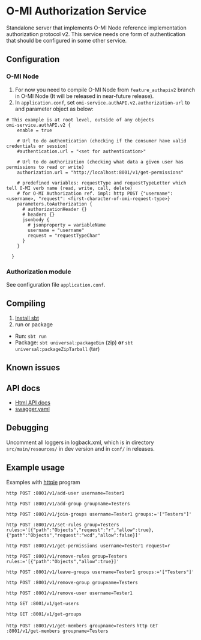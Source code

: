 O-MI Authorization Service
==========================

Standalone server that implements O-MI Node reference implementation authorization protocol v2.
This service needs one form of authentication that should be configured in some other service.


Configuration
--------------

### O-MI Node


1. For now you need to compile O-MI Node from `feature_authapiv2` branch in O-MI Node (It will be released in near-future release).
2. In `application.conf`, set `omi-service.authAPI.v2.authorization-url` to and parameter object as below:
```
# This example is at root level, outside of any objects
omi-service.authAPI.v2 {
    enable = true

    # Url to do authentication (checking if the consumer have valid credentials or session)
    #authentication.url = "<set for authentication>"

    # Url to do authorization (checking what data a given user has permissions to read or write)
    authorization.url = "http://localhost:8001/v1/get-permissions"
    
    # predefined variables: requestType and requestTypeLetter which tell O-MI verb name (read, write, call, delete)
    # for O-MI Authorization ref. impl: http POST {"username": <username>, "request": <first-character-of-omi-request-type>}
    parameters.toAuthorization {
      # authorizationHeader {}
      # headers {}
      jsonbody {
        # jsonproperty = variableName
        username = "username"
        request = "requestTypeChar"
      }
    }

  }
```

### Authorization module

See configuration file `application.conf`.


Compiling
----------

<!-- 2. Run tests: `sbt test`-->
1. [Install sbt](https://www.scala-sbt.org/1.0/docs/Setup.html)
3. run or package
  - Run: `sbt run`
  - Package: `sbt universal:packageBin` (zip) **or** `sbt universal:packageZipTarball` (tar)

Known issues
------------


API docs
-------

* [Html API docs](http://aaltoasia.github.io/O-MI-Authorization/)
* [swagger.yaml](https://github.com/AaltoAsia/O-MI-Authorization/blob/master/swagger.yaml)

Debugging
----------

Uncomment all loggers in logback.xml, which is in directory `src/main/resources/` in dev version and in `conf/` in releases.

Example usage
-------------

Examples with [httpie](https://httpie.org/doc) program

`http POST :8001/v1/add-user username=Tester1`

`http POST :8001/v1/add-group groupname=Testers`

`http POST :8001/v1/join-groups username=Tester1 groups:='["Testers"]'`

`http POST :8001/v1/set-rules group=Testers rules:='[{"path":"Objects","request":"r","allow":true},{"path":"Objects","request":"wcd","allow":false}]'`

`http POST :8001/v1/get-permissions username=Tester1 request=r`

`http POST :8001/v1/remove-rules group=Testers rules:='[{"path":"Objects","allow":true}]'` 

`http POST :8001/v1/leave-groups username=Tester1 groups:='["Testers"]'`

`http POST :8001/v1/remove-group groupname=Testers`

`http POST :8001/v1/remove-user username=Tester1`

`http GET :8001/v1/get-users`

`http GET :8001/v1/get-groups`

`http POST :8001/v1/get-members groupname=Testers`
`http GET :8001/v1/get-members groupname=Testers`


